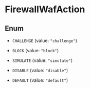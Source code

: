 

# FirewallWafAction

## Enum


* `CHALLENGE` (value: `"challenge"`)

* `BLOCK` (value: `"block"`)

* `SIMULATE` (value: `"simulate"`)

* `DISABLE` (value: `"disable"`)

* `DEFAULT` (value: `"default"`)



